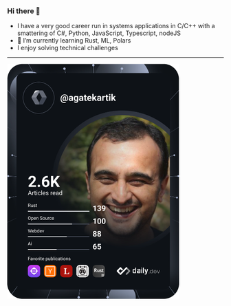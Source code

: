 ### Hi there 👋

<!--
**agatekartik/agatekartik** is a ✨ _special_ ✨ repository because its `README.md` (this file) appears on your GitHub profile.

Here are some ideas to get you started:

- 🔭 I’m currently working on ...
- 🌱 I’m currently learning ...
- 👯 I’m looking to collaborate on ...
- 🤔 I’m looking for help with ...
- 💬 Ask me about ...
- 📫 How to reach me: ...
- 😄 Pronouns: ...
- ⚡ Fun fact: ...
-->

- I have a very good career run in systems applications in C/C++ with a smattering of C#, Python, JavaScript, Typescript, nodeJS
- 🌱 I’m currently learning Rust, ML, Polars
- I enjoy solving technical challenges

---


<!--
<a href="https://app.daily.dev/agatekartik">
  <img src="https://api.daily.dev/devcards/5de667a74d6a435287b62257653129db.png?r=5x1" width="400" alt="Kartikeya Agate's Dev Card"/>
</a>
-->

<a href="https://app.daily.dev/agatekartik">
  <img src="https://github.com/agatekartik/agatekartik/blob/master/devcard.svg" width="400" alt="Kartikeya Agate's Dev Card"/>
</a>
